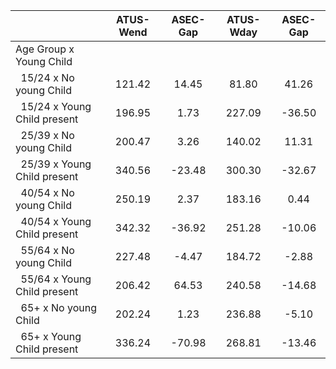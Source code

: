 
|                      |    ATUS-Wend |     ASEC-Gap |    ATUS-Wday |     ASEC-Gap |
| -------------------- | :----------: | :----------: | :----------: | :----------: |
| Age Group x Young Child |              |              |              |              |
| &nbsp;&nbsp;15/24 x No young Child |       121.42 |        14.45 |        81.80 |        41.26 |
| &nbsp;&nbsp;15/24 x Young Child present |       196.95 |         1.73 |       227.09 |       -36.50 |
| &nbsp;&nbsp;25/39 x No young Child |       200.47 |         3.26 |       140.02 |        11.31 |
| &nbsp;&nbsp;25/39 x Young Child present |       340.56 |       -23.48 |       300.30 |       -32.67 |
| &nbsp;&nbsp;40/54 x No young Child |       250.19 |         2.37 |       183.16 |         0.44 |
| &nbsp;&nbsp;40/54 x Young Child present |       342.32 |       -36.92 |       251.28 |       -10.06 |
| &nbsp;&nbsp;55/64 x No young Child |       227.48 |        -4.47 |       184.72 |        -2.88 |
| &nbsp;&nbsp;55/64 x Young Child present |       206.42 |        64.53 |       240.58 |       -14.68 |
| &nbsp;&nbsp;65+ x No young Child |       202.24 |         1.23 |       236.88 |        -5.10 |
| &nbsp;&nbsp;65+ x Young Child present |       336.24 |       -70.98 |       268.81 |       -13.46 |

